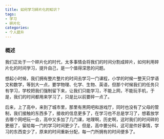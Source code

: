```yaml
---
title: 如何学习碎片化的知识？
tags:
- 学习
- 碎片化
categories:
- 个人提升
---
```


### 概述

我们正处于一个碎片化的时代，太多事情会将我们的时间分割成碎片，如何利用碎片化的时间学习，提升自己，是一个值得深思的问题。

想起小时候，我们拥有整片整片的时间去学习一门课程，小学的时候一整天只学语文和数学，等到大一点，要学物理、化学、生物、英语，但那个时候我们的任务只有学习，学校把我们强制留下来，让我们只能学习，不能上网，不能玩手机，于是，我们的时间都用来学习了，只是比以前要碎一点了。

后来，上了高中，来到了城市里，那里有黑网吧和游戏厅，同时也没有了父母的管制，我们接触的东西多了，接收的信息更多了，在学习也不总是学习了，想着放学去哪个网吧玩一会，高中又多加了几门课，地理啊，历史啊，这时我们的时间碎的更细了，留给每一门的学习时间更少了。但是，高中要分科，这可是件好事情，学习的东西变少了，原来的时间重新分配，每一门所拥有的时间便多了。
